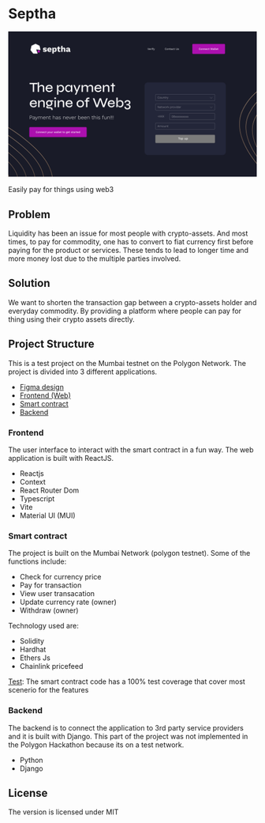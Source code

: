 # Septha

![Septha](https://github.com/notabombe/Septha/blob/master/septha.jpg)

Easily pay for things using web3

## Problem

Liquidity has been an issue for most people with crypto-assets. And most times, to pay for commodity, one has to convert to fiat currency first before paying for the product or services. These tends to lead to longer time and more money lost due to the multiple parties involved.

## Solution

We want to shorten the transaction gap between a crypto-assets holder and everyday commodity. By providing a platform where people can pay for thing using their crypto assets directly.

## Project Structure

This is a test project on the Mumbai testnet on the Polygon Network. The project is divided into 3 different applications.

- [Figma design](https://www.figma.com/file/lnd3jqJWfPpUfuLI13fzEa/Septha?node-id=620%3A66&t=0e3kQ80qwvsN2UdI-3)
- [Frontend (Web)](https://github.com/notabombe/Septha/tree/master/web)
- [Smart contract](https://github.com/notabombe/Septha/tree/master/smart_contract)
- [Backend](https://github.com/notabombe/Septha/tree/master/backend)

### Frontend
The user interface to interact with the smart contract in a fun way. The web application is built with ReactJS.
- Reactjs
- Context
- React Router Dom
- Typescript
- Vite
- Material UI (MUI)

### Smart contract

The project is built on the Mumbai Network (polygon testnet). Some of the functions include:

- Check for currency price
- Pay for transaction
- View user transacation
- Update currency rate (owner)
- Withdraw (owner)

Technology used are:

- Solidity
- Hardhat
- Ethers Js
- Chainlink pricefeed

[Test](https://github.com/notabombe/Septha/tree/master/smart_contract/coverage): The smart contract code has a 100% test coverage that cover most scenerio for the features

### Backend

The backend is to connect the application to 3rd party service providers and it is built with Django. This part of the project was not implemented in the Polygon Hackathon because its on a test network.

- Python
- Django

## License
The version is licensed under MIT
